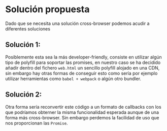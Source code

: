 # Solución propuesta

Dado que se necesita una solución cross-browser podemos acudir a diferentes soluciones

## Solución 1:

Posiblemente esta sea la más developer-friendly, consiste en utilizar algún tipo de polyfill para soportar las promises, en nuestro caso se ha decidido añadir dentro del fichero `web.html` un sencillo polyfill alojado en una CDN, sin embargo hay otras formas de conseguir esto como sería por ejemplo utilizar herramientas como `babel + webpack` o algún otro bundler.

## Solución 2:

Otra forma sería reconvertir este código a un formato de callbacks con los que podríamos obterner la misma funcionalidad esperada aunque de una forma más cross-browser. Sin embargo perdemos la facilidad de uso que nos proporcionan las `Promise`.